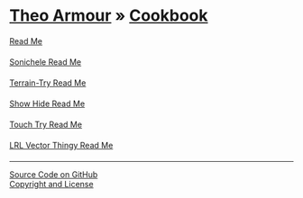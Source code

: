 [Theo Armour](../index.html ) &raquo; [Cookbook]( ./index.html )
===
<style>div { margin: 20px 0; }</style>

<div id=rm >
	<a href=JavaScript:displayPage("readme.md",rm); >Read Me</a>
</div>

<div>
	<a href=sonichele/index.html >Sonichele Read Me</a>
</div>


<div>
	<a href=terrain-try/index.html >Terrain-Try Read Me</a>
</div>

<div>
	<a href=show-hide/index.html >Show Hide Read Me</a>
</div>

<div>
	<a href=touch-try/index.html >Touch Try Read Me</a>
</div>

<div>
	<a href=lrl-vector-thingy/index.html >LRL Vector Thingy Read Me</a>
</div>

<hr>

[Source Code on GitHub]( https://github.com/theo-armour/theo-armour.github.io )  
[Copyright and License]( http://theo-armour.github.io/home/r3/index.html#../../copyright-notice-and-license.md )
